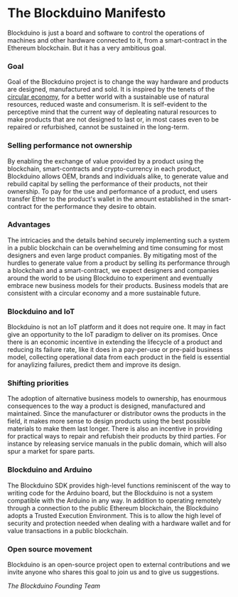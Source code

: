# The Blockduino Manifesto
Blockduino is just a board and software to control the operations of machines and other hardware connected to it, from a smart-contract in the Ethereum blockchain. But it has a very ambitious goal.

### Goal
Goal of the Blockduino project is to change the way hardware and products are designed, manufactured and sold. It is inspired by the tenets of the [circular economy](https://www.ellenmacarthurfoundation.org/circular-economy), for a better world with a sustainable use of natural resources, reduced waste and consumerism. It is self-evident to the perceptive mind that the current way of depleating natural resources to make products that are not designed to last or, in most cases even to be repaired or refurbished, cannot be sustained in the long-term.

### Selling performance not ownership
By enabling the exchange of value provided by a product using the blockchain, smart-contracts and crypto-currency in each product, Blockduino allows OEM, brands and individuals alike, to generate value and rebuild capital by selling the performance of their products, not their ownership. To pay for the use and performance of a product, end users transfer Ether to the product's wallet in the amount established in the smart-contract for the performance they desire to obtain. 

### Advantages
The intricacies and the details behind securely implementing such a system in a public blockchain can be overwhelming and time consuming for most designers and even large product companies. By mitigating most of the hurdles to generate value from a product by selling its performance through a blockchain and a smart-contract, we expect designers and companies around the world to be using Blockduino to experiment and eventually embrace new business models for their products. Business models that are consistent with a circular economy and a more sustainable future.

### Blockduino and IoT
Blockduino is not an IoT platform and it does not require one. It may in fact give an opportunity to the IoT paradigm to deliver on its promises. Once there is an economic incentive in extending the lifecycle of a product and reducing its failure rate, like it does in a pay-per-use or pre-paid business model, collecting operational data from each product in the field is essential for anaylizing failures, predict them and improve its design.

### Shifting priorities
The adoption of alternative business models to ownership, has enourmous consequences to the way a product is designed, manufactured and maintained. Since the manufacturer or distributor owns the products in the field, it makes more sense to design products using the best possible materials to make them last longer. There is also an incentive in providing for practical ways to repair and refubish their products by third parties. For instance by releasing service manuals in the public domain, which will also spur a market for spare parts.

### Blockduino and Arduino
The Blockduino SDK provides high-level functions reminiscent of the way to writing code for the Arduino board, but the Blockduino is not a system compatible with the Arduino in any way. In addition to operating remotely through a connection to the public Ethereum blockchain, the Blockduino adopts a Trusted Execution Environment. This is to allow the high level of security and protection needed when dealing with a hardware wallet and for value transactions in a public blockchain. 

### Open source movement
Blockduino is an open-source project open to external contributions and we invite anyone who shares this goal to join us and to give us suggestions.

_The Blockduino Founding Team_
